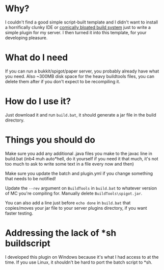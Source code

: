 # Why?

I couldn't find a good simple script-built template and I didn't want to install a horrifically clunky IDE or [comically bloated build system](https://i.imgur.com/IlXgLme.png) just to write a simple plugin for my server. I then turned it into this template, for your developing pleasure.

# What do I need

If you can run a bukkit/spigot/paper server, you probably already have what you need. Also ~300MB disk space for the heavy buildtools files, you can delete them after if you don't expect to be recompiling it.

# How do I use it?

Just download it and run `build.bat`, it should generate a jar file in the build directory.

# Things you should do

Make sure you add any additional .java files you make to the javac line in build.bat (inb4 muh auto\*hell, do it yourself if you need it that much, it's not too much to ask to write some text in a file every now and then)

Make sure you update the batch and plugin.yml if you change something that needs to be notified!

Update the `--rev` argument on `BuildTools` in `build.bat` to whatever version of MC you're compiling for. Manually delete `BuildTools\spigot.jar`.

You can also add a line just before `echo done` in `build.bat` that copies/moves your jar file to your server plugins directory, if you want faster testing.

# Addressing the lack of \*sh buildscript

I developed this plugin on Windows because it's what I had access to at the time. If you use Linux, it shouldn't be hard to port the batch script to \*sh.
